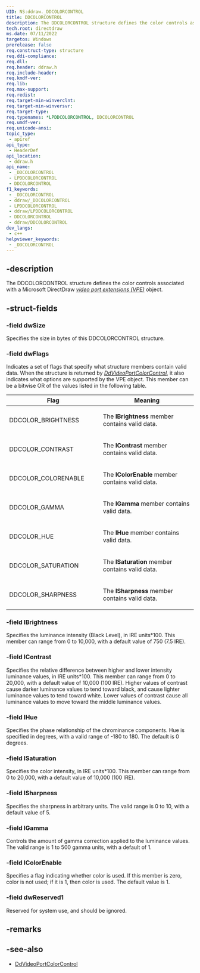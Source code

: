 ```yaml
---
UID: NS:ddraw._DDCOLORCONTROL
title: DDCOLORCONTROL
description: The DDCOLORCONTROL structure defines the color controls associated with a Microsoft DirectDraw [*video port extensions (VPE)*](/windows-hardware/drivers/display/video-port-extensions-to-directx) object.
tech.root: directdraw
ms.date: 07/11/2022
targetos: Windows
prerelease: false
req.construct-type: structure
req.ddi-compliance: 
req.dll: 
req.header: ddraw.h
req.include-header: 
req.kmdf-ver: 
req.lib: 
req.max-support: 
req.redist: 
req.target-min-winverclnt: 
req.target-min-winversvr: 
req.target-type: 
req.typenames: *LPDDCOLORCONTROL, DDCOLORCONTROL
req.umdf-ver: 
req.unicode-ansi: 
topic_type:
 - apiref
api_type:
 - HeaderDef
api_location:
 - ddraw.h
api_name:
 - _DDCOLORCONTROL
 - LPDDCOLORCONTROL
 - DDCOLORCONTROL
f1_keywords:
 - _DDCOLORCONTROL
 - ddraw/_DDCOLORCONTROL
 - LPDDCOLORCONTROL
 - ddraw/LPDDCOLORCONTROL
 - DDCOLORCONTROL
 - ddraw/DDCOLORCONTROL
dev_langs:
 - c++
helpviewer_keywords:
 - _DDCOLORCONTROL
---
```


## -description

The DDCOLORCONTROL structure defines the color controls associated with a Microsoft DirectDraw [*video port extensions (VPE)*](/windows-hardware/drivers/display/video-port-extensions-to-directx) object.

## -struct-fields

### -field dwSize

Specifies the size in bytes of this DDCOLORCONTROL structure.

### -field dwFlags

Indicates a set of flags that specify what structure members contain valid data. When the structure is returned by [*DdVideoPortColorControl*](https://msdn.microsoft.com/library/ff550383\(v=vs.85\)), it also indicates what options are supported by the VPE object. This member can be a bitwise OR of the values listed in the following table.

<table>
<colgroup>
<col style="width: 50%" />
<col style="width: 50%" />
</colgroup>
<thead>
<tr class="header">
<th>Flag</th>
<th>Meaning</th>
</tr>
</thead>
<tbody>
<tr class="odd">
<td><p>DDCOLOR_BRIGHTNESS</p></td>
<td><p>The <strong>lBrightness</strong> member contains valid data.</p></td>
</tr>
<tr class="even">
<td><p>DDCOLOR_CONTRAST</p></td>
<td><p>The <strong>lContrast</strong> member contains valid data.</p></td>
</tr>
<tr class="odd">
<td><p>DDCOLOR_COLORENABLE</p></td>
<td><p>The <strong>lColorEnable</strong> member contains valid data.</p></td>
</tr>
<tr class="even">
<td><p>DDCOLOR_GAMMA</p></td>
<td><p>The <strong>lGamma</strong> member contains valid data.</p></td>
</tr>
<tr class="odd">
<td><p>DDCOLOR_HUE</p></td>
<td><p>The <strong>lHue</strong> member contains valid data.</p></td>
</tr>
<tr class="even">
<td><p>DDCOLOR_SATURATION</p></td>
<td><p>The <strong>lSaturation</strong> member contains valid data.</p></td>
</tr>
<tr class="odd">
<td><p>DDCOLOR_SHARPNESS</p></td>
<td><p>The <strong>lSharpness</strong> member contains valid data.</p></td>
</tr>
</tbody>
</table>

### -field lBrightness

Specifies the luminance intensity (Black Level), in IRE units\*100. This member can range from 0 to 10,000, with a default value of 750 (7.5 IRE).

### -field lContrast

Specifies the relative difference between higher and lower intensity luminance values, in IRE units\*100. This member can range from 0 to 20,000, with a default value of 10,000 (100 IRE). Higher values of contrast cause darker luminance values to tend toward black, and cause lighter luminance values to tend toward white. Lower values of contrast cause all luminance values to move toward the middle luminance values.

### -field lHue

Specifies the phase relationship of the chrominance components. Hue is specified in degrees, with a valid range of -180 to 180. The default is 0 degrees.

### -field lSaturation

Specifies the color intensity, in IRE units\*100. This member can range from 0 to 20,000, with a default value of 10,000 (100 IRE).

### -field lSharpness

Specifies the sharpness in arbitrary units. The valid range is 0 to 10, with a default value of 5.

### -field lGamma

Controls the amount of gamma correction applied to the luminance values. The valid range is 1 to 500 gamma units, with a default of 1.

### -field lColorEnable

Specifies a flag indicating whether color is used. If this member is zero, color is not used; if it is 1, then color is used. The default value is 1.

### -field dwReserved1

Reserved for system use, and should be ignored.

## -remarks

## -see-also

* [DdVideoPortColorControl](/windows/win32/api/ddrawint/nc-ddrawint-pdd_vportcb_colorcontrol)
